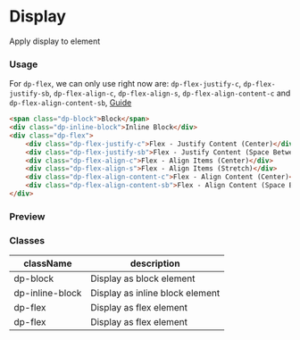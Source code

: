 # Display
Apply display to element

### Usage
For `dp-flex`, we can only use right now are: `dp-flex-justify-c`, `dp-flex-justify-sb`, `dp-flex-align-c`, `dp-flex-align-s`, `dp-flex-align-content-c` and `dp-flex-align-content-sb`, [Guide](https://css-tricks.com/snippets/css/a-guide-to-flexbox/)

```html
<span class="dp-block">Block</span>
<div class="dp-inline-block">Inline Block</div>
<div class="dp-flex">
    <div class="dp-flex-justify-c">Flex - Justify Content (Center)</div>
    <div class="dp-flex-justify-sb">Flex - Justify Content (Space Between)</div>
    <div class="dp-flex-align-c">Flex - Align Items (Center)</div>
    <div class="dp-flex-align-s">Flex - Align Items (Stretch)</div>
    <div class="dp-flex-align-content-c">Flex - Align Content (Center)</div>
    <div class="dp-flex-align-content-sb">Flex - Align Content (Space Between)</div>
</div>
```

### Preview
<!-- STORY -->

### Classes

| className                             | description                                      |
| ------------------------------------- |------------------------------------------------- |
| dp-block        | Display as block element |
| dp-inline-block | Display as inline block element |
| dp-flex         | Display as flex element |
| dp-flex         | Display as flex element |
